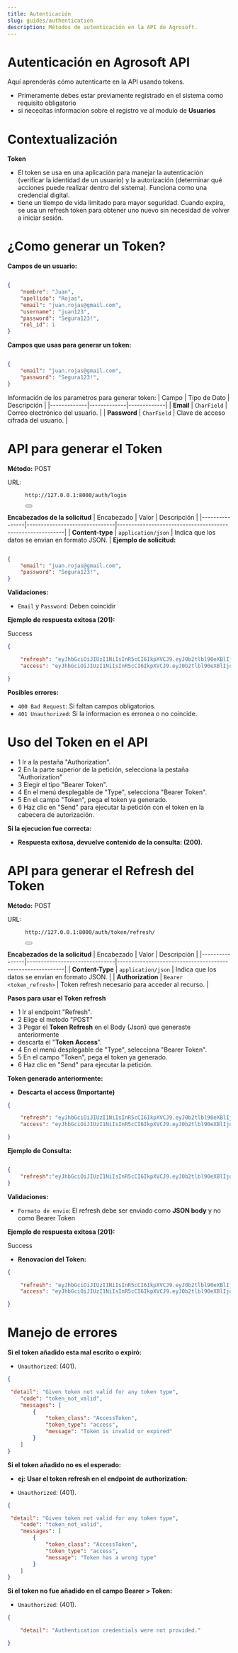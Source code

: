 ```yaml
---
title: Autenticación
slug: guides/authentication
description: Métodos de autenticación en la API de Agrosoft.
---
```


#  Autenticación en Agrosoft API

Aquí aprenderás cómo autenticarte en la API usando tokens.
- Primeramente debes estar previamente registrado en el sistema como requisito obligatorio
- si nececitas informacion sobre el registro ve al modulo de **Usuarios**

# Contextualización
**Token**
- El token se usa en una aplicación para manejar la autenticación (verificar la identidad de un usuario) y la autorización (determinar qué acciones puede realizar dentro del sistema). Funciona como una credencial digital.
- tiene un tiempo de vida limitado para mayor seguridad. Cuando expira, se usa un refresh token para obtener uno nuevo sin necesidad de volver a iniciar sesión.

# ¿Como generar un Token?

**Campos de un usuario:**

```json

{
    "nombre": "Juan",
    "apellido": "Rojas",
    "email": "juan.rojas@gmail.com",
    "username": "juan123",
    "password": "Segura123!",
    "rol_id": 1
}
```
**Campos que usas para generar un token:**

```json

{
    "email": "juan.rojas@gmail.com",
    "password": "Segura123!",
}
```
Información de los parametros para generar token:
| Campo        | Tipo de Dato  | Descripción |
|-------------|-------------|-------------|
| **Email**       | `CharField`  | Correo electrónico del usuario. |
| **Password**   | `CharField`  | Clave de acceso cifrada del usuario. |

# API para generar el Token
<p> <strong>Método:</strong> <span class="sl-badge success small astro-avdet4wd">POST</span>  </p>
URL:
<section id="tab-panel-58" aria-labelledby="tab-58" role="tabpanel">  <div class="expressive-code"><figure class="frame not-content"><figcaption class="header"></figcaption><pre data-language="http" tabindex="0"><code><div class="ec-line"><div class="code"><span style="--0:#D6DEEB;--1:#403F53">http://127.0.0.1:8000/auth/login</span></div></div></code></pre><div class="copy"><button title="Copiar al portapapeles" data-copied="¡Copiado!" data-code="http://127.0.0.1:8000/auth/token/login/"><div></div></button></div></figure></div>  </section>

**Encabezados de la solicitud**
| Encabezado     | Valor                         | Descripción                                               |
|----------------|-------------------------------|-----------------------------------------------------------|
| **Content-type**       | `application/json`            | Indica que los datos se envian en formato JSON.       |
**Ejemplo de solicitud:**

```json

{
    "email": "juan.rojas@gmail.com",
    "password": "Segura123!",
}
```
**Validaciones:**
- `Email` y `Password`: Deben coincidir

**Ejemplo de respuesta exitosa (201):** <p>  <span class="sl-badge success small astro-avdet4wd">Success</span>  </p>


```json
{

    "refresh": "eyJhbGciOiJIUzI1NiIsInR5cCI6IkpXVCJ9.eyJ0b2tlbl90eXBlIjoicmVmcmVzaCIsImV4cCI6MTc0MzczNzI5MywiaWF0IjoxNzQzMTMyNDkzLCJqdGkiOiIwYTRhZjYzMTgyNGQ0MjdhYjZlZDU1OTI3ZTFiZWFhMyIsInVzZXJfaWQiOjF9.ag2GOVAnfXSv8SQWLDKsxF3gXsLhxqMggfWidsZRlwQ",
    "access": "eyJhbGciOiJIUzI1NiIsInR5cCI6IkpXVCJ9.eyJ0b2tlbl90eXBlIjoiYWNjZXNzIiwiZXhwIjoxNzQzMTM2MDkzLCJpYXQiOjE3NDMxMzI0OTMsImp0aSI6IjA1ZTc0MGI3NTg5ZTRkODM4YTZlZDk3YzMwM2YwOTU0IiwidXNlcl9pZCI6MX0.R_bAWDkPT5J61XD6y6SK9xW9KJPt0R9cpW7bvAnouzY"

}
```
**Posibles errores:**
- `400 Bad Request`: Si faltan campos obligatorios.
- `401 Unauthorized`: Si la informacion es erronea o no coincide.

# Uso del Token en el API
- 1 Ir a la pestaña "Authorization".
- 2 En la parte superior de la petición, selecciona la pestaña "Authorization"
- 3 Elegir el tipo "Bearer Token".
- 4 En el menú desplegable de "Type", selecciona "Bearer Token".
- 5 En el campo "Token", pega el token ya generado.
- 6 Haz clic en "Send" para ejecutar la petición con el token en la cabecera de autorización.

**Si la ejecucion fue correcta:**
- **Respuesta exitosa, devuelve contenido de la consulta: (200).**

# API para generar el Refresh del Token
<p> <strong>Método:</strong> <span class="sl-badge success small astro-avdet4wd">POST</span>  </p>
URL:
<section id="tab-panel-58" aria-labelledby="tab-58" role="tabpanel">  <div class="expressive-code"><figure class="frame not-content"><figcaption class="header"></figcaption><pre data-language="http" tabindex="0"><code><div class="ec-line"><div class="code"><span style="--0:#D6DEEB;--1:#403F53">http://127.0.0.1:8000/auth/token/refresh/</span></div></div></code></pre><div class="copy"><button title="Copiar al portapapeles" data-copied="¡Copiado!" data-code="http://127.0.0.1:8000/auth/token/refresh/"><div></div></button></div></figure></div>  </section>

**Encabezados de la solicitud**
| Encabezado     | Valor                         | Descripción                                               |
|----------------|-------------------------------|-----------------------------------------------------------|
| **Content-Type** | `application/json`            | Indica que los datos se envían en formato JSON.           |
| **Authorization** | `Bearer <token_refresh>`    | Token refresh necesario para acceder al recurso. |

**Pasos para usar el Token refresh**
- 1 Ir al endpoint "Refresh".
- 2 Elige el metodo "POST"
- 3 Pegar el **Token Refresh** en el Body {Json} que generaste anteriormente 
- descarta el "**Token Access**".
- 4 En el menú desplegable de "Type", selecciona "Bearer Token".
- 5 En el campo "Token", pega el token ya generado.
- 6 Haz clic en "Send" para ejecutar la petición.

**Token generado anteriormente:**
- **Descarta el access (Importante)**

```json
{

    "refresh": "eyJhbGciOiJIUzI1NiIsInR5cCI6IkpXVCJ9.eyJ0b2tlbl90eXBlIjoicmVmcmVzaCIsImV4cCI6MTc0MzczNzI5MywiaWF0IjoxNzQzMTMyNDkzLCJqdGkiOiIwYTRhZjYzMTgyNGQ0MjdhYjZlZDU1OTI3ZTFiZWFhMyIsInVzZXJfaWQiOjF9.ag2GOVAnfXSv8SQWLDKsxF3gXsLhxqMggfWidsZRlwQ",
    "access": "eyJhbGciOiJIUzI1NiIsInR5cCI6IkpXVCJ9.eyJ0b2tlbl90eXBlIjoiYWNjZXNzIiwiZXhwIjoxNzQzMTM2MDkzLCJpYXQiOjE3NDMxMzI0OTMsImp0aSI6IjA1ZTc0MGI3NTg5ZTRkODM4YTZlZDk3YzMwM2YwOTU0IiwidXNlcl9pZCI6MX0.R_bAWDkPT5J61XD6y6SK9xW9KJPt0R9cpW7bvAnouzY"

}
```

**Ejemplo de Consulta:**

```json

{
    "refresh":"eyJhbGciOiJIUzI1NiIsInR5cCI6IkpXVCJ9.eyJ0b2tlbl90eXBlIjoicmVmcmVzaCIsImV4cCI6MTc0Mzc0Mjk0MCwiaWF0IjoxNzQzMTM4MTQwLCJqdGkiOiJkMjVjMWRiNjExYzQ0MTdhYTZmMmFjYmUwODFjMmYzZiIsInVzZXJfaWQiOjF9.GvwIlbg5np9RiVPBQpkTwOBnTKH8dgg6QMB8PIw_pz4"
}
```
**Validaciones:**
- `Formato de envio`: El refresh debe ser enviado como **JSON body** y no como Bearer Token 

**Ejemplo de respuesta exitosa (201):**<p>  <span class="sl-badge success small astro-avdet4wd">Success</span>  </p>
- **Renovacion del Token:**

```json
{

    "refresh": "eyJhbGciOiJIUzI1NiIsInR5cCI6IkpXVCJ9.eyJ0b2tlbl90eXBlIjoicmVmcmVzaCIsImV4cCI6MTc0MzczNzI5MywiaWF0IjoxNzQzMTMyNDkzLCJqdGkiOiIwYTRhZjYzMTgyNGQ0MjdhYjZlZDU1OTI3ZTFiZWFhMyIsInVzZXJfaWQiOjF9.ag2GOVAnfXSv8SQWLDKsxF3gXsLhxqMggfWidsZRlwQ",
    "access": "eyJhbGciOiJIUzI1NiIsInR5cCI6IkpXVCJ9.eyJ0b2tlbl90eXBlIjoiYWNjZXNzIiwiZXhwIjoxNzQzMTM2MDkzLCJpYXQiOjE3NDMxMzI0OTMsImp0aSI6IjA1ZTc0MGI3NTg5ZTRkODM4YTZlZDk3YzMwM2YwOTU0IiwidXNlcl9pZCI6MX0.R_bAWDkPT5J61XD6y6SK9xW9KJPt0R9cpW7bvAnouzY"

}
```


# Manejo de errores
**Si el token añadido esta mal escrito o expiró:**
- `Unauthorized`: (401).
```json
{

 "detail": "Given token not valid for any token type",
    "code": "token_not_valid",
    "messages": [
        {
            "token_class": "AccessToken",
            "token_type": "access",
            "message": "Token is invalid or expired"
        }
    ]
}
```
**Si el token añadido no es el esperado:**
- **ej:**
**Usar el token refresh en el endpoint de authorization:**

- `Unauthorized`: (401).
```json
{

 "detail": "Given token not valid for any token type",
    "code": "token_not_valid",
    "messages": [
        {
            "token_class": "AccessToken",
            "token_type": "access",
            "message": "Token has a wrong type"
        }
    ]
}
```

**Si el token no fue añadido en el campo Bearer > Token:**
- `Unauthorized`: (401).
```json
{

    "detail": "Authentication credentials were not provided."

}
```




